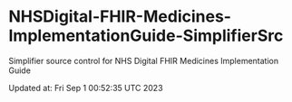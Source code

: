 # NHSDigital-FHIR-Medicines-ImplementationGuide-SimplifierSrc  
Simplifier source control for NHS Digital FHIR Medicines Implementation Guide  


Updated at: Fri Sep  1 00:52:35 UTC 2023
